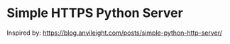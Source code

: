 # Simple HTTPS Python Server
Inspired by: https://blog.anvileight.com/posts/simple-python-http-server/


